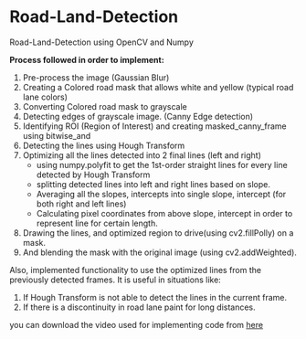 # Road-Land-Detection
Road-Land-Detection using OpenCV and Numpy


__Process followed in order to implement:__
  1. Pre-process the image (Gaussian Blur)
  2. Creating a Colored road mask that allows white and yellow (typical road lane colors) 
  3. Converting Colored road mask to grayscale
  4. Detecting edges of grayscale image. (Canny Edge detection)
  5. Identifying ROI (Region of Interest) and creating masked_canny_frame using bitwise_and
  6. Detecting the lines using Hough Transform
  7. Optimizing all the lines detected into 2 final lines (left and right)
     - using numpy.polyfit to get the 1st-order straight lines for every line detected by Hough Transform
     - splitting detected lines into left and right lines based on slope.
     - Averaging all the slopes, intercepts into single slope, intercept (for both right and left lines)
     - Calculating pixel coordinates from above slope, intercept in order to represent line for certain length.
  9. Drawing the lines, and optimized region to drive(using cv2.fillPolly) on a mask.
  10. And blending the mask with the original image (using cv2.addWeighted).

Also, implemented functionality to use the optimized lines from the previously detected frames. It is useful in situations like:
  1. If Hough Transform is not able to detect the lines in the current frame.
  2. If there is a discontinuity in road lane paint for long distances.

you can download the video used for implementing code from <a href="https://www.kaggle.com/datasets/dpamgautam/video-file-for-lane-detection-project/code)https://www.kaggle.com/datasets/dpamgautam/video-file-for-lane-detection-project/code" target='_blank'>here</a>
